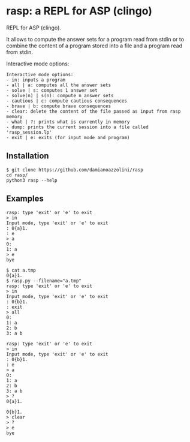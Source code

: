 # rasp: a REPL for ASP (clingo)
REPL for ASP (clingo).

It allows to compute the answer sets for a program read from stdin or to combine the content of a program stored into a file and a program read from stdin.

Interactive mode options:
```
Interactive mode options:
- in: inputs a program
- all | a: computes all the answer sets
- solve | s: computes 1 answer set
- solve(n) | s(n): compute n answer sets
- cautious | c: compute cautious consequences
- brave | b: compute brave consequences
- clear: delete the content of the file passed as input from rasp memory
- what | ?: prints what is currently in memory
- dump: prints the current session into a file called 'rasp_session.lp'
- exit | e: exits (for input mode and program)
```

## Installation
```
$ git clone https://github.com/damianoazzolini/rasp
cd rasp/
python3 rasp --help
```

## Examples
```
rasp: type 'exit' or 'e' to exit
> in
Input mode, type 'exit' or 'e' to exit
: 0{a}1.
: e
> a
0: 
1: a
> e
bye
```

```
$ cat a.tmp 
0{a}1.
$ rasp.py --filename="a.tmp"
rasp: type 'exit' or 'e' to exit
> in
Input mode, type 'exit' or 'e' to exit
: 0{b}1.
: exit
> all
0: 
1: a
2: b
3: a b
```
```
rasp: type 'exit' or 'e' to exit
> in
Input mode, type 'exit' or 'e' to exit
: 0{b}1.
: e
> a
0: 
1: a
2: b
3: a b
> ?
0{a}1.

0{b}1.
> clear
> ?
> e
bye
```
